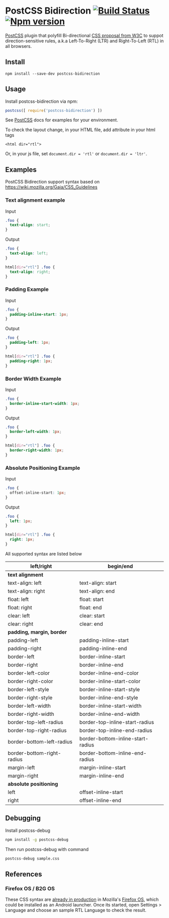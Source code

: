 # PostCSS Bidirection [![Build Status][ci-img]][ci] [![Npm version][npm-image]][npm-url]

[PostCSS] plugin that polyfill Bi-directional [CSS proposal from W3C](https://drafts.csswg.org/css-logical-props/) to suppot direction-sensitive rules, a.k.a Left-To-Right (LTR) and Right-To-Left (RTL) in all browsers.

[PostCSS]: https://github.com/postcss/postcss
[ci-img]:  https://travis-ci.org/gasolin/postcss-bidirection.svg
[ci]:      https://travis-ci.org/gasolin/postcss-bidirection
[npm-image]: https://badge.fury.io/js/postcss-bidirection.svg
[npm-url]: https://npmjs.org/package/postcss-bidirection

## Install

```
npm install --save-dev postcss-bidirection
```

## Usage

Install postcss-bidirection via npm:

```js
postcss([ require('postcss-bidirection') ])
```

See [PostCSS] docs for examples for your environment.

To check the layout change, in your HTML file, add attribute in your html tags

```
<html dir="rtl">

```

Or, in your js file, set `document.dir = 'rtl'` or `document.dir = 'ltr'`.


## Examples

PostCSS Bidirection support syntax based on https://wiki.mozilla.org/Gaia/CSS_Guidelines

### Text alignment example

Input

```css
.foo {
  text-align: start;
}
```

Output

```css
.foo {
  text-align: left;
}

html[dir="rtl"] .foo {
  text-align: right;
}
```

### Padding Example

Input

```css
.foo {
  padding-inline-start: 1px;
}
```

Output

```css
.foo {
  padding-left: 1px;
}

html[dir="rtl"] .foo {
  padding-right: 1px;
}
```

### Border Width Example

Input

```css
.foo {
  border-inline-start-width: 1px;
}
```

Output

```css
.foo {
  border-left-width: 1px;
}

html[dir="rtl"] .foo {
  border-right-width: 1px;
}
```

### Absolute Positioning Example

Input

```css
.foo {
  offset-inline-start: 1px;
}
```

Output

```css
.foo {
  left: 1px;
}

html[dir="rtl"] .foo {
  right: 1px;
}
```


All supported syntax are listed below

|     left/right             |     begin/end                     |
|----------------------------|-----------------------------------|
|                   **text alignment**                           |
| text-align: left           | text-align: start                 |
| text-align: right          | text-align: end                   |
| float: left                | float: start                      |
| float: right               | float: end                        |
| clear: left                | clear: start                      |
| clear: right               | clear: end                        |
|               **padding, margin, border**                      |
| padding-left               | padding-inline-start              |
| padding-right              | padding-inline-end                |
| border-left                | border-inline-start               |
| border-right               | border-inline-end                 |
| border-left-color          | border-inline-end-color           |
| border-right-color         | border-inline-start-color         |
| border-left-style          | border-inline-start-style         |
| border-right-style         | border-inline-end-style           |
| border-left-width          | border-inline-start-width         |
| border-right-width         | border-inline-end-width           |
| border-top-left-radius     | border-top-inline-start-radius    |
| border-top-right-radius    | border-top-inline-end-radius      |
| border-bottom-left-radius  | border-bottom-inline-start-radius |
| border-bottom-right-radius | border-bottom-inline-end-radius   |
| margin-left                | margin-inline-start               |
| margin-right               | margin-inline-end                 |
|                 **absolute positioning**                       |
| left                       | offset-inline-start               |
| right                      | offset-inline-end                 |


## Debugging

Install postcss-debug

```sh
npm install -g postcss-debug
```

Then run postcss-debug with command

```sh
postcss-debug sample.css
```

## References

### Firefox OS / B2G OS
These CSS syntax are [already in production](https://github.com/mozilla-b2g/gaia/blob/master/apps/settings/style/settings.css) in Mozilla's [Firefox OS](https://www.mozilla.org/en-US/firefox/os/), which could be installed as an Android launcher. Once its started, open Settings > Language and choose an sample RTL Language to check the result.

